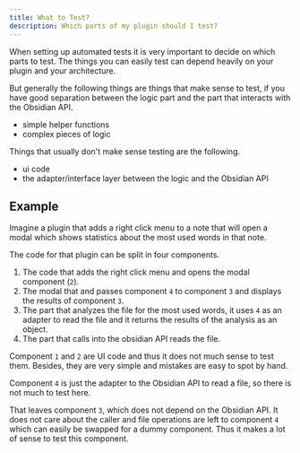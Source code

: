 ```yaml
---
title: What to Test?
description: Which parts of my plugin should I test?
---
```


When setting up automated tests it is very important to decide on which parts to test.
The things you can easily test can depend heavily on your plugin and your architecture.

But generally the following things are things that make sense to test, if you have good separation between the logic part and the part that interacts with the Obsidian API.

- simple helper functions
- complex pieces of logic

Things that usually don't make sense testing are the following.

- ui code
- the adapter/interface layer between the logic and the Obsidian API

## Example

Imagine a plugin that adds a right click menu to a note that will open a modal which shows statistics about the most used words in that note.

The code for that plugin can be split in four components.

1. The code that adds the right click menu and opens the modal component (`2`).
2. The modal that and passes component `4` to component `3` and displays the results of component `3`.
3. The part that analyzes the file for the most used words, it uses `4` as an adapter to read the file and it returns the results of the analysis as an object.
4. The part that calls into the obsidian API reads the file.

Component `1` and `2` are UI code and thus it does not much sense to test them. Besides, they are very simple and mistakes are easy to spot by hand.

Component `4` is just the adapter to the Obsidian API to read a file, so there is not much to test here.

That leaves component `3`, which does not depend on the Obsidian API. It does not care about the caller and file operations are left to component `4` which can easily be swapped for a dummy component.
Thus it makes a lot of sense to test this component.